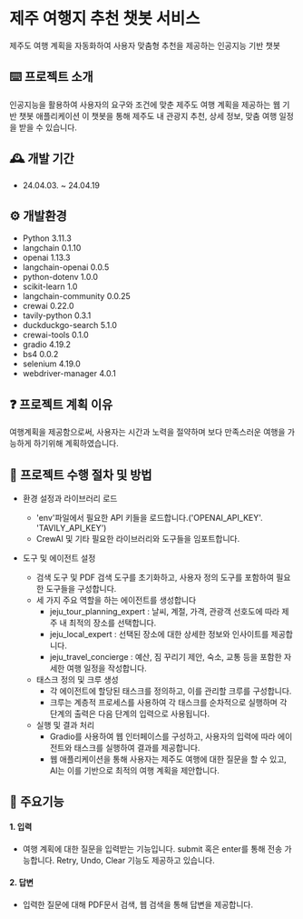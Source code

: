 # 제주 여행지 추천 챗봇 서비스
제주도 여행 계획을 자동화하여 사용자 맞춤형 추천을 제공하는 인공지능 기반 챗봇

## ⌨️ 프로젝트 소개
인공지능을 활용하여 사용자의 요구와 조건에 맞춘 제주도 여행 계획을 제공하는 웹 기반 챗봇 애플리케이션
이 챗봇을 통해 제주도 내 관광지 추천, 상세 정보, 맞춤 여행 일정을 받을 수 있습니다.

## 🕰️ 개발 기간 
- 24.04.03. ~ 24.04.19 

## ⚙️ 개발환경
- Python 3.11.3
- langchain                0.1.10 
- openai                   1.13.3
- langchain-openai         0.0.5
- python-dotenv            1.0.0
- scikit-learn             1.0
- langchain-community      0.0.25
- crewai                   0.22.0
- tavily-python            0.3.1
- duckduckgo-search        5.1.0
- crewai-tools             0.1.0
- gradio                   4.19.2
- bs4                      0.0.2
- selenium                 4.19.0
- webdriver-manager        4.0.1

## ❓ 프로젝트 계획 이유

여행계획을 제공함으로써, 사용자는 시간과 노력을 절약하며 보다 만족스러운 여행을 가능하게 하기위해 계획하였습니다.

## 🔎 프로젝트 수행 절차 및 방법

+ 환경 설정과 라이브러리 로드   
  + 'env'파일에서 필요한 API 키들을 로드합니다.('OPENAI_API_KEY'. 'TAVILY_API_KEY')
  + CrewAI 및 기타 필요한 라이브러리와 도구들을 임포트합니다.
    
+ 도구 및 에이전트 설정
  + 검색 도구 및 PDF 검색 도구를 초기화하고, 사용자 정의 도구를 포함하여 필요한 도구들을 구성합니다.
  + 세 가지 주요 역할을 하는 에이전트를 생성합니다
    + jeju_tour_planning_expert : 날씨, 계절, 가격, 관광객 선호도에 따라 제주 내 최적의 장소를 선택합니다.
    + jeju_local_expert : 선택된 장소에 대한 상세한 정보와 인사이트를 제공합니다.
    + jeju_travel_concierge : 예산, 짐 꾸리기 제안, 숙소, 교통 등을 포함한 자세한 여행 일정을 작성합니다.
   + 태스크 정의 및 크루 생성
      + 각 에이전트에 할당된 태스크를 정의하고, 이를 관리할 크루를 구성합니다.
      + 크루는 계층적 프로세스를 사용하여 각 태스크를 순차적으로 실행하며 각 단계의 출력은 다음 단계의 입력으로 사용됩니다.
   + 실행 및 결과 처리
      + Gradio를 사용하여 웹 인터페이스를 구성하고, 사용자의 입력에 따라 에이전트와 태스크를 실행하여 결과를 제공합니다.
      + 웹 애플리케이션을 통해 사용자는 제주도 여행에 대한 질문을 할 수 있고, AI는 이를 기반으로 최적의 여행 계획을 제안합니다.
 
## 📌 주요기능

#### 1. 입력
- 여행 계획에 대한 질문을 입력받는 기능입니다. submit 혹은 enter를 통해 전송 가능합니다. Retry, Undo, Clear 기능도 제공하고 있습니다.
#### 2. 답변
- 입력한 질문에 대해 PDF문서 검색, 웹 검색을 통해 답변을 제공합니다.


